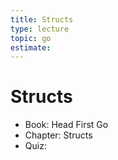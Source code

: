 ```yaml
---
title: Structs
type: lecture
topic: go
estimate:
---
```


# Structs

- Book: Head First Go
- Chapter: Structs
- Quiz:
